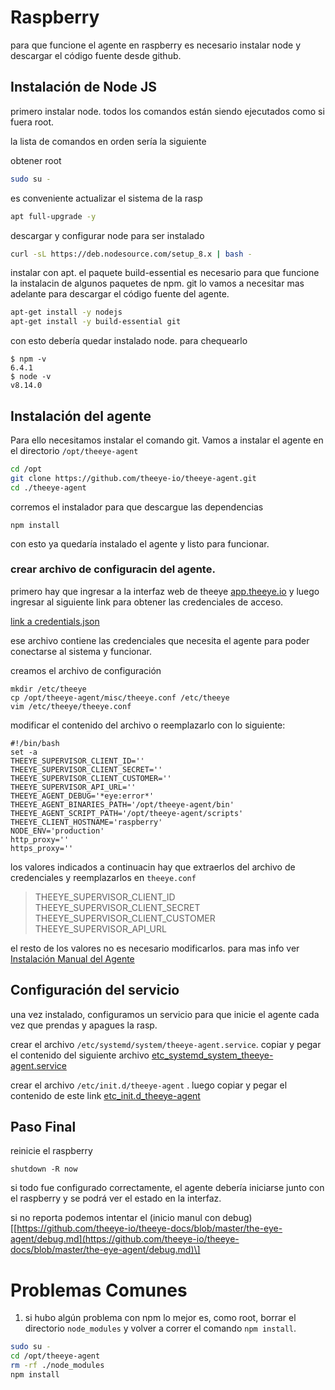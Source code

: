 # Raspberry

para que funcione el agente en raspberry es necesario instalar node y descargar el código fuente desde github.

## Instalación de Node JS

primero instalar node. todos los comandos están siendo ejecutados como si fuera root.

la lista de comandos en orden sería la siguiente

obtener root

```bash
sudo su -
```

es conveniente actualizar el sistema de la rasp

```bash
apt full-upgrade -y
```

descargar y configurar node para ser instalado

```bash
curl -sL https://deb.nodesource.com/setup_8.x | bash -
```

instalar con apt. el paquete build-essential es necesario para que funcione la instalacin de algunos paquetes de npm. git lo vamos a necesitar mas adelante para descargar el código fuente del agente.

```bash
apt-get install -y nodejs
apt-get install -y build-essential git
```

con esto debería quedar instalado node. para chequearlo

```text
$ npm -v
6.4.1
$ node -v
v8.14.0
```

## Instalación del agente

Para ello necesitamos instalar el comando git. Vamos a instalar el agente en el directorio `/opt/theeye-agent`

```bash
cd /opt
git clone https://github.com/theeye-io/theeye-agent.git
cd ./theeye-agent
```

corremos el instalador para que descargue las dependencias

```text
npm install
```

con esto ya quedaría instalado el agente y listo para funcionar.

### crear archivo de configuracin del agente.

primero hay que ingresar a la interfaz web de theeye [app.theeye.io](https://app.theeye.io) y luego ingresar al siguiente link para obtener las credenciales de acceso.

[link a credentials.json](https://app.theeye.io/api/agent/credentials)

ese archivo contiene las credenciales que necesita el agente para poder conectarse al sistema y funcionar.

creamos el archivo de configuración

```text
mkdir /etc/theeye
cp /opt/theeye-agent/misc/theeye.conf /etc/theeye
vim /etc/theeye/theeye.conf
```

modificar el contenido del archivo o reemplazarlo con lo siguiente:

```text
#!/bin/bash
set -a
THEEYE_SUPERVISOR_CLIENT_ID=''
THEEYE_SUPERVISOR_CLIENT_SECRET=''
THEEYE_SUPERVISOR_CLIENT_CUSTOMER=''
THEEYE_SUPERVISOR_API_URL=''
THEEYE_AGENT_DEBUG='*eye:error*'
THEEYE_AGENT_BINARIES_PATH='/opt/theeye-agent/bin'
THEEYE_AGENT_SCRIPT_PATH='/opt/theeye-agent/scripts'
THEEYE_CLIENT_HOSTNAME='raspberry'
NODE_ENV='production'
http_proxy=''
https_proxy=''
```

los valores indicados a continuacin hay que extraerlos del archivo de credenciales y reemplazarlos en `theeye.conf`

> THEEYE\_SUPERVISOR\_CLIENT\_ID  
> THEEYE\_SUPERVISOR\_CLIENT\_SECRET  
> THEEYE\_SUPERVISOR\_CLIENT\_CUSTOMER  
> THEEYE\_SUPERVISOR\_API\_URL

el resto de los valores no es necesario modificarlos. para mas info ver [Instalación Manual del Agente](https://github.com/theeye-io/theeye-docs/blob/master/the-eye-agent/installation.md#step-3)

## Configuración del servicio

una vez instalado, configuramos un servicio para que inicie el agente cada vez que prendas y apagues la rasp.

crear el archivo `/etc/systemd/system/theeye-agent.service`. copiar y pegar el contenido del siguiente archivo [etc\_systemd\_system\_theeye-agent.service](https://github.com/theeye-io/theeye-docs/tree/b13ed5d7b906be848ebd417b37c4624ca8caa803/the-eye-agent/etc_systemd_system_theeye-agent.service)

crear el archivo `/etc/init.d/theeye-agent` . luego copiar y pegar el contenido de este link [etc\_init.d\_theeye-agent](https://github.com/theeye-io/theeye-docs/tree/b13ed5d7b906be848ebd417b37c4624ca8caa803/the-eye-agent/etc_init.d_theeye-agent)

## Paso Final

reinicie el raspberry

```text
shutdown -R now
```

si todo fue configurado correctamente, el agente debería iniciarse junto con el raspberry y se podrá ver el estado en la interfaz.

si no reporta podemos intentar el \(inicio manul con debug\)\[[https://github.com/theeye-io/theeye-docs/blob/master/the-eye-agent/debug.md](https://github.com/theeye-io/theeye-docs/blob/master/the-eye-agent/debug.md)\]

# Problemas Comunes

1.  si hubo algún problema con npm lo mejor es, como root, borrar el directorio `node_modules` y volver a correr el comando `npm install`.

```bash
sudo su -
cd /opt/theeye-agent
rm -rf ./node_modules
npm install
```
